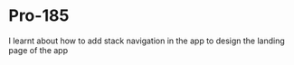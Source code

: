 # Pro-185
I learnt about how to add stack navigation in the app to design the landing page of the app
